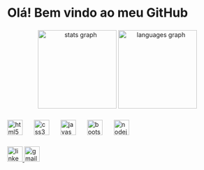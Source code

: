 <h1 align="left">Olá! Bem vindo ao meu GitHub</h1>

###

<div align="center">
  <img src="https://github-readme-stats.vercel.app/api?username=lleandrogon&hide_title=false&hide_rank=false&show_icons=true&include_all_commits=true&count_private=true&disable_animations=false&theme=chartreuse-dark&locale=en&hide_border=false&order=1" height="180" alt="stats graph"  />
  <img src="https://github-readme-stats.vercel.app/api/top-langs?username=lleandrogon&locale=en&hide_title=false&layout=compact&card_width=320&langs_count=6&theme=chartreuse-dark&hide_border=false&order=2" height="180" alt="languages graph"  />
</div>

###

<div align="left">
  <img src="https://cdn.jsdelivr.net/gh/devicons/devicon/icons/html5/html5-original.svg" height="35" alt="html5 logo"  />
  <img width="18" />
  <img src="https://cdn.jsdelivr.net/gh/devicons/devicon/icons/css3/css3-original.svg" height="35" alt="css3 logo"  />
  <img width="18" />
  <img src="https://cdn.jsdelivr.net/gh/devicons/devicon/icons/javascript/javascript-original.svg" height="35" alt="javascript logo"  />
  <img width="18" />
  <img src="https://skillicons.dev/icons?i=bootstrap" height="35" alt="bootstrap logo"  />
  <img width="18" />
  <img src="https://cdn.simpleicons.org/nodedotjs/339933" height="35" alt="nodejs logo"  />
</div>

###

<div align="left">
  <a href="https://www.linkedin.com/in/leandro-gon%C3%A7alves-cris%C3%B3stomo-9936422b0/" target="_blank">
    <img src="https://img.shields.io/static/v1?message=LinkedIn&logo=linkedin&label=&color=0077B5&logoColor=white&labelColor=&style=for-the-badge" height="35" alt="linkedin logo"  />
  </a>
  <a href="mailto:lleandrogon2004@gmail.com" target="_blank">
    <img src="https://img.shields.io/static/v1?message=Gmail&logo=gmail&label=&color=D14836&logoColor=white&labelColor=&style=for-the-badge" height="35" alt="gmail logo"  />
  </a>
</div>

###
